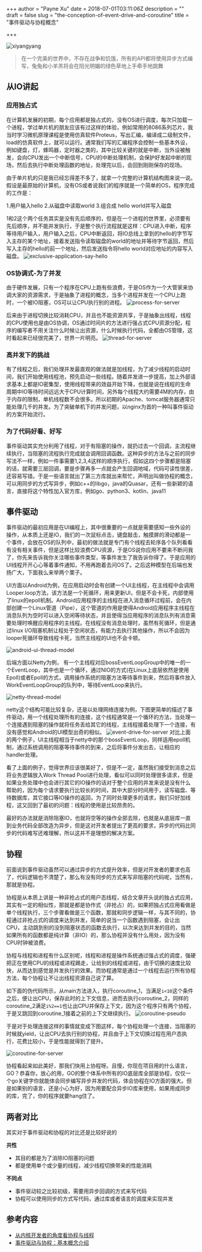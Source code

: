 +++
author = "Payne Xu"
date = 2018-07-01T03:11:06Z
description = ""
draft = false
slug = "the-conception-of-event-drive-and-coroutine"
title = "事件驱动与协程概念"

+++

![xiyangyang](https://storage.blog.fliaping.com/2018/06/xiyangyang.png)

> 在一个完美的世界中，不存在战争和饥饿，所有的API都将使用异步方式编写，兔兔和小羊羔将会在阳光明媚的绿色草地上手牵手地跳舞

<!--more-->

## 从IO讲起
### 应用独占式
在计算机发展的初期，每个应用都是独占式的，没有OS进行调度，每次只加载一个进程，学过单片机的朋友应该有过这样的体验，例如常用的8086系列芯片，我当时学习微机原理课程是使用仿真软件Proteus，写出汇编，编译成二级制文件，load的仿真软件上，就可以运行。通常我们写的汇编程序会控制一些基本外设，例如键盘，灯，蜂鸣器，定时器之类的，其中比较关键的就是中断，当外设被触发，会向CPU发出一个中断信号，CPU的中断处理机制，会保护好发起中断的现场，然后去执行中断处理函数的地址，处理完以后，会回到刚刚保存的现场。

由于单片机的只是我已经忘得差不多了，就拿一个完整的计算机结构图来说一说。假设是最原始的计算机，没有OS或者说我们的程序就是一个简单的OS，程序完成的工作是：

1.用户输入hello
2.从磁盘中读取world
3.组合成 hello world并写入磁盘

1和2这个两个任务其实是没有先后顺序的，但是在一个进程的世界里，必须要有先后顺序，并不能并发执行，于是整个执行流程就是这样：CPU进入中断，程序等待用户输入，用户输入之后，CPU中断返回，将IO总线上拿到的hello的字节写入主存的某个地址，接着发送指令读取磁盘的world的地址并等待字节返回，然后写入主存的hello的前一个地址，然后发送指令将hello world对应地址的内容写入磁盘。
![exclusive-application-say-hello](https://storage.blog.fliaping.com/2018/06/exclusive-application-say-hello.png)

### OS协调式-为了并发
由于硬件发展，只有一个程序在CPU上跑有些浪费，于是OS作为一个大管家来协调大家的资源需求，于是抽象了进程的概念，当多个进程并发在一个CPU上跑时，一个被IO阻塞，OS可以让CPU执行别的进程。
![process-for-server](https://storage.blog.fliaping.com/2018/06/process-for-server.png)

后来由于进程切换比较消耗CPU，并且也不能资源共享，于是抽象出线程，线程的CPU使用也是由OS协调，OS通过时间片的方法进行强占式CPU资源分配，程序的编写者不用关注什么时候让出资源，什么时候执行代码，全都由OS管理，这时看起来已经很完美了，世界一片明亮。
![thread-for-server](https://storage.blog.fliaping.com/2018/06/thread-for-server.png)

### 高并发下的挑战
有了线程之后，我们处理并发最直观的做法就是加线程，为了减少线程的启动时间，我们开始使用线程池，预先启动一些线程。随着并发进一步提高，加上外部请求基本上都是IO密集型，使用线程带来的效益开始下降，也就是说在线程的生命周期中IO等待时间远远大于CPU计算时间，另外每个线程大约需要4M的内存，由于内存的限制，单机线程数不会很多。所以初期的Apache、tomcat服务器通常只能处理几千的并发。为了突破单机下的并发问题，以nginx为首的一种叫事件驱动的方案开始流行。

### 为了代码好看、好写
事件驱动其实充分利用了线程，对于有阻塞的操作，就扔过去一个回调，主流程继续执行，当阻塞的流程执行完成就会调用回调函数。这种异步的方法与之前的同步写法不一样，例如一件事需要1,2,3,4这样的顺序执行，假如这四个步骤都是阻塞的话，就需要三层回调，要是步骤再多一点就会产生回调地域，代码可读性很差，还容易写错。于是一些语言就出了第三方库就出来帮忙，声明出叫做协程的概念，可以用同步的方式写异步，例如c++的libgo，java的Quasar，还有一些新颖的语言，直接将这个特性加入官方库，例如go、python3、kotlin、java11

## 事件驱动

事件驱动的最初应用是在UI编程上，其中很重要的一点就是需要感知一些外设的操作，从本质上还是IO，我们的一次鼠标点击，键盘敲击，触摸屏的滑动都是一个事件，会放在OS的队列中，最初的做法就是专门有个线程去轮序各个队列看看有没有相关事件，但是这样比较浪费CPU资源，于是OS说你应用不要来不断问我了，你先来告诉我你关注哪些事件类型，等事件发生了我告诉你得了。于是应用的UI线程开开心心等着事件通知，不用再跑着去问OS了。之后这种模型在后端也发扬广大，下面我么来举两个栗子。

UI方面以Android为例，在应用启动时会有创建一个UI主线程，在主线程中会调用Looper.loop方法，该方法是一个死循环，用来更新UI，但是不会卡死，内部使用了linux的epoll机制。Android应用程序的主线程在进入消息循环过程前，会在内部创建一个Linux管道（Pipe），这个管道的作用是使得Android应用程序主线程在消息队列为空时可以进入空闲等待状态，并且使得当应用程序的消息队列有消息需要处理时唤醒应用程序的主线程。在线程没有消息处理时，虽然有死循环，但是通过linux I/O阻塞机制让程处于空闲状态，有能力去执行其他操作，所以不会因为looper死循环导致线程卡死，当然主线程的UI也不会卡顿。

![android-ui-thread-model](https://storage.blog.fliaping.com/2018/06/android-ui-thread-model.png)


后端方面以Netty为例， 有一个主线程对应bossEventLoopGroup中的唯一的一个EventLoop，其中也是一个循环，通过NIO的方式(在Linux上底层依然是使用Epoll)或者Epoll的方式，调用操作系统的阻塞方法等待事件到来，然后将事件放入WorkEventLoopGroup的队列中，等待EventLoop来执行。

![netty-thread-model](https://storage.blog.fliaping.com/2018/06/netty-thread-model.jpeg)

netty这个结构可能比较复杂，还是以处理网络连接为例，下图更简单的描述了事件驱动，用一个线程处理所有的连接，这个线程通常是一个循环的方法，当处理一个连接遇到阻塞的操作就将任务丢给其它的线程，主线程接着处理下一个连接，有没有感觉和Android的UI模型出奇的相似。
![event-drive-for-server](https://storage.blog.fliaping.com/2018/06/event-drive-for-server.png)
对比上面的两个例子，UI主线程相当于netty中的那个bossEventLoop，同样适用epoll机制，通过系统调用的阻塞等待事件的到来，之后将事件分发出去，让相应的handler处理。

看了上面的例子，觉得世界应该很美好了，但是不一定，虽然我们接受到消息之后将业务逻辑放入Work Thread Pool进行处理，看似可以同时处理很多请求，但是如果业务处理中也会进行其它的IO操作的话对于整个应用的并发来说是没有什么帮助的，因为每个请求要执行比较长的时间，其中大部分时间用于，读写磁盘、等待数据库，其它接口等IO操作的返回，为了同时处理更多的请求，我们只好加线程，这又回到了最初的问题：线程的使用是比较昂贵的。

最好的办法就是消除阻塞IO，也就将空等的操作全部去除，也就是从底层库一直到业务代码全部改造为异步，但是这对开发者提出了更高的要求，异步的代码比同步的代码难写还难理解，所以这并不是理想的解决方案。

## 协程
前面说到事件驱动虽然可以通过异步的方式提升效率，但是对开发者的要求也高了，代码逻辑也不清楚了，那么有没有同步的方式来写非阻塞的代码呢，当然有，那就是协程。

协程是从本质上讲是一种非抢占式的用户态线程，结合文章开头说的独占式应用，其实有一定的相似性，那就是都是协作式（非抢占）的，如果把独占式应用看做是单个线程执行，三个步骤看做是三个函数，那就和同步逻辑一样，与其不同的，协程通过非抢占式的调度来达到并发，简单的说当一个函数遇到阻塞，会让出CPU，主动跳到别的没到阻塞状态的函数去执行，以次来达到并发的目的，当然如果所有的函数都是纯计算（非IO）的，那么协程并没有什么用处，因为没有CPU时钟被浪费。

协程与线程和进程有什么区别呢，线程和进程是操作系统通过强占式的调度，强硬把正在使用CPU的线程或进程踢走，让给别的线程或进程，由于切换的速度比较快，从而达到感觉是并发执行的效果。而协程通常是通过一个线程去运行所有协程方法，每个协程让不让出线程资源自己说了算。

如下面的伪代码所示，从main方法进入，执行coroutine_1，当满足`i<10`这个条件之后，便让出CPU，保存此时的上下文信息，进而去执行coroutine_2，同样的coroutine_2满足`i%2==1`也让出CPU并保存上下文，因为这个程序只有两个协程，于是又跳回到coroutine_1接着之前的上下文继续执行。
![coroutine-pseudo](https://storage.blog.fliaping.com/2018/06/coroutine-pseudo.png)

于是对于处理连接这样的事情就变成下图这样，每个协程处理一个连接，当阻塞的时候就yield，让出CPU去执行别的协程，并且由于上下文切换过程在用户态执行，花费比较小，于是性能就得到了提升。

![coroutine-for-server](https://storage.blog.fliaping.com/2018/06/coroutine-for-server.png)

协程看起来如此美好，那我们快用上协程呀。且慢，你现在项目用的什么语言，GO？恭喜你，放心的用，GO的整个体系中所有的IO底层库全部是协程，仅仅一个go关键字你就能体会同步编写异步并发的代码，体会协程在IO方面的强大。但是如果别的语言，还是小心为好，因为用要配合异步IO库来使用，如果用成同步的库，完了，你的程序就要hang住了。

## 两者对比

其实对于事件驱动和协程的对比还是比较好说的

**共性**

- 其目的都是为了消除IO阻塞的问题
- 都是使用单个或少量的线程，减少线程切换带来的性能消耗

**不同点**

- 事件驱动较之比较初级，需要用异步回调的方式来写代码
- 协程可以使用同步的方式写代码，通过库或者语言的调度来实现并发


## 参考内容
- [从内核开发者的角度看协程与线程](https://steemit.com/coroutine/@waterflier/7wnfah)
- [事件驱动与协程：基本概念介绍](https://zhuanlan.zhihu.com/p/31410589)